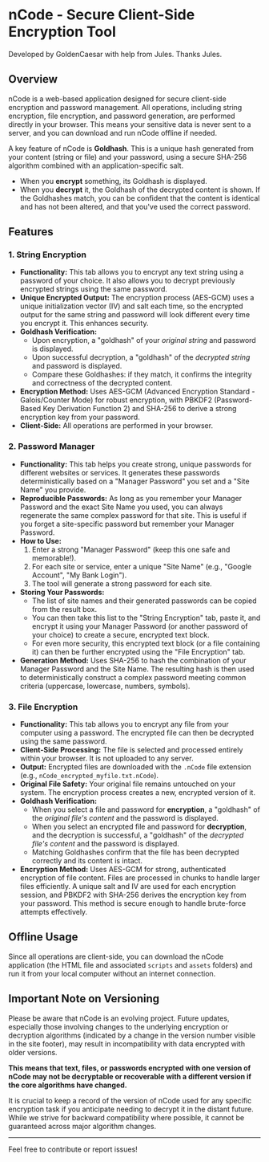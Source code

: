 # nCode - Secure Client-Side Encryption Tool

Developed by GoldenCaesar with help from Jules. Thanks Jules.

## Overview

nCode is a web-based application designed for secure client-side encryption and password management. All operations, including string encryption, file encryption, and password generation, are performed directly in your browser. This means your sensitive data is never sent to a server, and you can download and run nCode offline if needed.

A key feature of nCode is **Goldhash**. This is a unique hash generated from your content (string or file) and your password, using a secure SHA-256 algorithm combined with an application-specific salt.
*   When you **encrypt** something, its Goldhash is displayed.
*   When you **decrypt** it, the Goldhash of the decrypted content is shown.
If the Goldhashes match, you can be confident that the content is identical and has not been altered, and that you've used the correct password.

## Features

### 1. String Encryption

*   **Functionality:** This tab allows you to encrypt any text string using a password of your choice. It also allows you to decrypt previously encrypted strings using the same password.
*   **Unique Encrypted Output:** The encryption process (AES-GCM) uses a unique initialization vector (IV) and salt each time, so the encrypted output for the same string and password will look different every time you encrypt it. This enhances security.
*   **Goldhash Verification:**
    *   Upon encryption, a "goldhash" of your *original string* and password is displayed.
    *   Upon successful decryption, a "goldhash" of the *decrypted string* and password is displayed.
    *   Compare these Goldhashes: if they match, it confirms the integrity and correctness of the decrypted content.
*   **Encryption Method:** Uses AES-GCM (Advanced Encryption Standard - Galois/Counter Mode) for robust encryption, with PBKDF2 (Password-Based Key Derivation Function 2) and SHA-256 to derive a strong encryption key from your password.
*   **Client-Side:** All operations are performed in your browser.

### 2. Password Manager

*   **Functionality:** This tab helps you create strong, unique passwords for different websites or services. It generates these passwords deterministically based on a "Manager Password" you set and a "Site Name" you provide.
*   **Reproducible Passwords:** As long as you remember your Manager Password and the exact Site Name you used, you can always regenerate the same complex password for that site. This is useful if you forget a site-specific password but remember your Manager Password.
*   **How to Use:**
    1.  Enter a strong "Manager Password" (keep this one safe and memorable!).
    2.  For each site or service, enter a unique "Site Name" (e.g., "Google Account", "My Bank Login").
    3.  The tool will generate a strong password for each site.
*   **Storing Your Passwords:**
    *   The list of site names and their generated passwords can be copied from the result box.
    *   You can then take this list to the "String Encryption" tab, paste it, and encrypt it using your Manager Password (or another password of your choice) to create a secure, encrypted text block.
    *   For even more security, this encrypted text block (or a file containing it) can then be further encrypted using the "File Encryption" tab.
*   **Generation Method:** Uses SHA-256 to hash the combination of your Manager Password and the Site Name. The resulting hash is then used to deterministically construct a complex password meeting common criteria (uppercase, lowercase, numbers, symbols).

### 3. File Encryption

*   **Functionality:** This tab allows you to encrypt any file from your computer using a password. The encrypted file can then be decrypted using the same password.
*   **Client-Side Processing:** The file is selected and processed entirely within your browser. It is not uploaded to any server.
*   **Output:** Encrypted files are downloaded with the `.nCode` file extension (e.g., `nCode_encrypted_myfile.txt.nCode`).
*   **Original File Safety:** Your original file remains untouched on your system. The encryption process creates a new, encrypted version of it.
*   **Goldhash Verification:**
    *   When you select a file and password for **encryption**, a "goldhash" of the *original file's content* and the password is displayed.
    *   When you select an encrypted file and password for **decryption**, and the decryption is successful, a "goldhash" of the *decrypted file's content* and the password is displayed.
    *   Matching Goldhashes confirm that the file has been decrypted correctly and its content is intact.
*   **Encryption Method:** Uses AES-GCM for strong, authenticated encryption of file content. Files are processed in chunks to handle larger files efficiently. A unique salt and IV are used for each encryption session, and PBKDF2 with SHA-256 derives the encryption key from your password. This method is secure enough to handle brute-force attempts effectively.

## Offline Usage

Since all operations are client-side, you can download the nCode application (the HTML file and associated `scripts` and `assets` folders) and run it from your local computer without an internet connection.

## Important Note on Versioning

Please be aware that nCode is an evolving project. Future updates, especially those involving changes to the underlying encryption or decryption algorithms (indicated by a change in the version number visible in the site footer), may result in incompatibility with data encrypted with older versions.

**This means that text, files, or passwords encrypted with one version of nCode may not be decryptable or recoverable with a different version if the core algorithms have changed.**

It is crucial to keep a record of the version of nCode used for any specific encryption task if you anticipate needing to decrypt it in the distant future. While we strive for backward compatibility where possible, it cannot be guaranteed across major algorithm changes.

---
Feel free to contribute or report issues!
